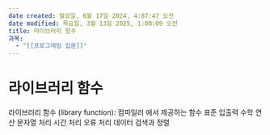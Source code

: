 ```yaml
---
date created: 월요일, 6월 17일 2024, 4:07:47 오전
date modified: 목요일, 3월 13일 2025, 1:00:09 오전
title: 라이브러리 함수
과목:
  - "[[프로그래밍 입문]]"
---
```


# 라이브러리 함수

라이브러리 함수 (library function): 컴파일러 에서 제공하는 함수
 표준 입출력
 수학 연산
 문자열 처리
 시간 처리
 오류 처리
 데이터 검색과 정렬
